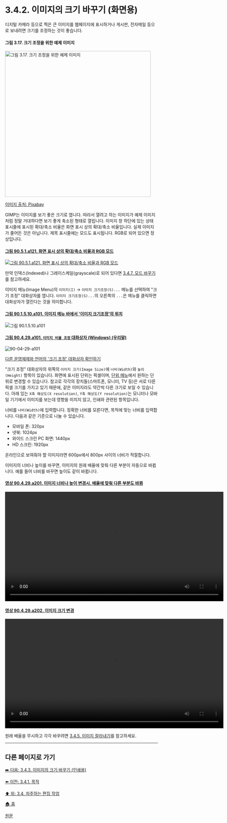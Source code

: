 # 3.4.2. 이미지의 크기 바꾸기 (화면용)
디지털 카메라 등으로 찍은 큰 이미지를 웹페이지에 표시하거나 게시판, 전자메일 등으로 보내려면 크기를 조정하는 것이 좋습니다.

#### 그림 3.17. 크기 조정을 위한 예제 이미지
<img width="480" alt="그림 3.17. 크기 조정을 위한 예제 이미지" environment="MacOS:Sonoma 14.2.1 GIMP 2.10.36" src="https://github.com/wonder13662/gimp/assets/15767104/be4bb3a2-8965-42db-8b73-de0ea526f242">

[이미지 출처: Pixabay](https://pixabay.com/photos/cereal-breakfast-meal-food-banana-898073/)

GIMP는 이미지를 보기 좋은 크기로 엽니다. 따라서 열려고 하는 이미지가 예제 이미지처럼 정말 거대하다면 보기 좋게 축소된 형태로 열립니다. 이미지 창 하단에 있는 상태 표시줄에 표시된 확대/축소 비율은 화면 표시 상의 확대/축소 비율입니다. 실제 이미지가 줄어든 것은 아닙니다. 제목 표시줄에는 모드도 표시됩니다. RGB로 되어 있으면 정상입니다. 

#### [그림 90.5.1.a121. 화면 표시 상의 확대/축소 비율과 RGB 모드](https://wonder13662.github.io/gimp/2.10.36_ko/90-05-01-title_bar.html#%EA%B7%B8%EB%A6%BC-9051a121-%ED%99%94%EB%A9%B4-%ED%91%9C%EC%8B%9C-%EC%83%81%EC%9D%98-%ED%99%95%EB%8C%80%EC%B6%95%EC%86%8C-%EB%B9%84%EC%9C%A8%EA%B3%BC-rgb-%EB%AA%A8%EB%93%9C)
[![그림 90.5.1.a121. 화면 표시 상의 확대/축소 비율과 RGB 모드](https://github.com/wonder13662/gimp/assets/15767104/e9973caf-e8ae-4fbc-9814-9b9d13e6f982)](https://wonder13662.github.io/gimp/2.10.36_ko/90-05-01-title_bar.html#%EA%B7%B8%EB%A6%BC-9051a121-%ED%99%94%EB%A9%B4-%ED%91%9C%EC%8B%9C-%EC%83%81%EC%9D%98-%ED%99%95%EB%8C%80%EC%B6%95%EC%86%8C-%EB%B9%84%EC%9C%A8%EA%B3%BC-rgb-%EB%AA%A8%EB%93%9C)

만약 인덱스(Indexed)나 그레이스케일(grayscale)로 되어 있다면 [3.4.7. 모드 바꾸기](03-04-07-change-the-mode.md)를 참고하세요.

이미지 메뉴(Image Menu)의 `이미지(I)` → `이미지 크기조정(S)...` 메뉴를 선택하여 "크기 조정" 대화상자를 엽니다. `이미지 크기조정(S)...`의 오른쪽의 `...`은 메뉴를 클릭하면 대화상자가 열린다는 것을 의미합니다.

<a id="90-01-05-10-a101"></a>

#### [그림 90.1.5.10.a101. 이미지 메뉴 바에서 '이미지 크기조정'의 위치](./90-01-05-10-scale_image.md#90-01-05-10-a101)
![그림 90.1.5.10.a101](https://github.com/wonder13662/gimp/assets/15767104/613d0cc8-05ad-4df5-a9d0-3be39b770f41)

<a id="90-04-29-a101"></a>

#### [그림 90.4.29.a101. `이미지 비율 조정` 대화상자 (Windows) (우리말)](./90-04-29-scale_image.md#90-04-29-a101)
![90-04-29-a101](https://github.com/wonder13662/gimp/assets/15767104/b88ded56-3fe1-4009-84ce-aa0939259794)

[다른 운영체제와 언어의 '크기 조정' 대화상자 확인하기](./90-04-29-scale_image.md#90-04-29-a102)

"크기 조정" 대화상자의 위쪽의 `이미지 크기(Image Size)`에 `너비(Width)`와 `높이(Height)` 항목이 있습니다. 화면에 표시된 단위는 픽셀이며, [단위 메뉴](./03-02-02-07-units-menu.md#32272-단위-메뉴의-단위-변경)에서 원하는 단위로 변경할 수 있습니다. 참고로 각각의 장치들(스마트폰, 모니터, TV 등)은 서로 다른 픽셀 크기를 가지고 있기 때문에, 같은 이미지라도 약간씩 다른 크기로 보일 수 있습니다. 아래 있는 `X축 해상도(X resolution)`, `Y축 해상도(Y resolution)`는 모니터나 모바일 기기에서 이미지를 보는데 영향을 미치지 않고, 인쇄와 관련된 항목입니다.

너비를 `너비(Width)`에 입력합니다. 정확한 너비를 모른다면, 목적에 맞는 너비를 입력합니다. 다음과 같은 기준으로 나눌 수 있습니다.

- 모바일 폰: 320px
- 넷북: 1024px
- 와이드 스크린 PC 화면: 1440px
- HD 스크린: 1920px

온라인으로 보여줘야 할 이미지라면 600px에서 800px 사이의 너비가 적절합니다.

이미지의 너비나 높이를 바꾸면, 이미지의 원래 배율에 맞춰 다른 부분이 자동으로 바뀝니다. 예를 들어 너비를 바꾸면 높이도 같이 바뀝니다. 

<a id="90-04-29-a201"></a>

#### [영상 90.4.29.a201. 이미지 너비나 높이 변경시, 배율에 맞춰 다른 부분도 바뀜](./90-04-29-scale_image.md#90-04-29-a201)
<video controls="controls" width="720" environment="MacOS:Sonoma 14.2.1 GIMP 2.10.36" src="https://github.com/wonder13662/gimp/assets/15767104/6314855c-937d-49b6-a60f-c21520351012"></video>

<a id="90-04-29-a202"></a>

#### [영상 90.4.29.a202. 이미지 크기 변경](./90-04-29-scale_image.md#90-04-29-a202)
<video controls="controls" width="720" environment="MacOS:Sonoma 14.2.1 GIMP 2.10.36" src="https://github.com/wonder13662/gimp/assets/15767104/b72a1800-9efa-4bff-8ac5-7197b2161196"></video>

원래 배율을 무시하고 각각 바꾸려면 [3.4.5. 이미지 잘라내기](./03-04-05-crop-an-image.md)를 참고하세요.

***

## 다른 페이지로 가기
[➡️ 다음: 3.4.3. 이미지의 크기 바꾸기 (인쇄용)](./03-04-03-change-the-size-of-an-Image-for-print.md)

[⬅️ 이전: 3.4.1. 목적](./03-04-01-intention.md)

[⬆️ 위: 3.4. 자주하는 편집 작업](./03-04-00-common-tasks.md)

[🏠 홈](./00-home.md)

[원문](https://docs.gimp.org/2.10/ko/gimp-tutorial-quickie-scale.html)